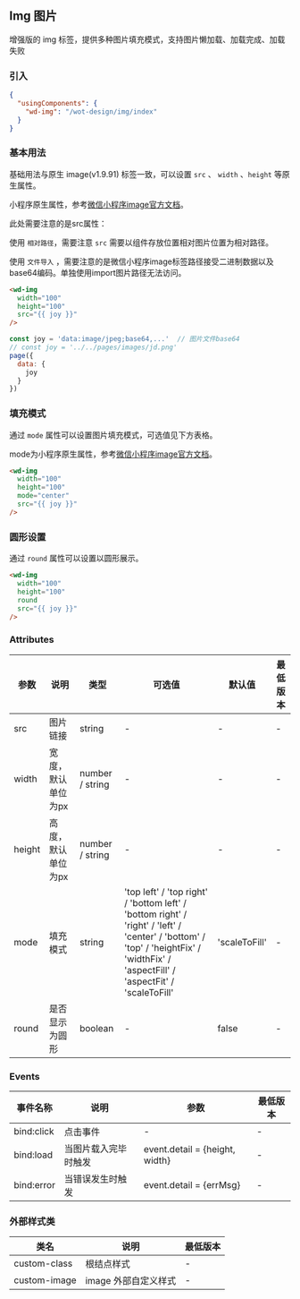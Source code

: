 ## Img 图片

增强版的 img 标签，提供多种图片填充模式，支持图片懒加载、加载完成、加载失败

### 引入

```json
{
  "usingComponents": {
    "wd-img": "/wot-design/img/index"
  }
}
```

### 基本用法

基础用法与原生 image(v1.9.91) 标签一致，可以设置 `src` 、 `width` 、`height` 等原生属性。

小程序原生属性，参考[微信小程序image官方文档](https://developers.weixin.qq.com/miniprogram/dev/component/image.html)。

此处需要注意的是src属性：

使用 `相对路径`，需要注意 `src` 需要以组件存放位置相对图片位置为相对路径。

使用 `文件导入` ，需要注意的是微信小程序image标签路径接受二进制数据以及base64编码。单独使用import图片路径无法访问。

```html
<wd-img
  width="100"
  height="100"
  src="{{ joy }}"
/>
```

```JavaScript
const joy = 'data:image/jpeg;base64,...'  // 图片文件base64
// const joy = '../../pages/images/jd.png'
page({
  data: {
    joy
  }
})
```

### 填充模式

通过 `mode` 属性可以设置图片填充模式，可选值见下方表格。

mode为小程序原生属性，参考[微信小程序image官方文档](https://developers.weixin.qq.com/miniprogram/dev/component/image.html)。

```html
<wd-img
  width="100"
  height="100"
  mode="center"
  src="{{ joy }}"
/>
```

### 圆形设置

通过 `round` 属性可以设置以圆形展示。

```html
<wd-img
  width="100"
  height="100"
  round
  src="{{ joy }}"
/>
```

### Attributes

| 参数 | 说明 | 类型 | 可选值 | 默认值 | 最低版本 |
|-----|------|-----|-------|-------|---------|
| src | 图片链接 | string | - | - | - |
| width | 宽度，默认单位为px | number / string | - | - | - |
| height | 高度，默认单位为px | number / string | - | - | - |
| mode | 填充模式 | string | 'top left' / 'top right' / 'bottom left' / 'bottom right' / 'right' / 'left' / 'center' / 'bottom' / 'top' / 'heightFix' / 'widthFix' / 'aspectFill' / 'aspectFit' / 'scaleToFill' | 'scaleToFill' | - |
| round | 是否显示为圆形 | boolean | - | false | - |

### Events

| 事件名称 | 说明 | 参数 | 最低版本 |
|---------|-----|-----|---------|
| bind:click | 点击事件 | - | - |
| bind:load | 当图片载入完毕时触发 | event.detail = {height, width} | - |
| bind:error | 当错误发生时触发 | event.detail = {errMsg} | - |

### 外部样式类

| 类名 | 说明 | 最低版本 |
|-----|------|--------|
| custom-class | 根结点样式 | - |
| custom-image| image 外部自定义样式 | - |
